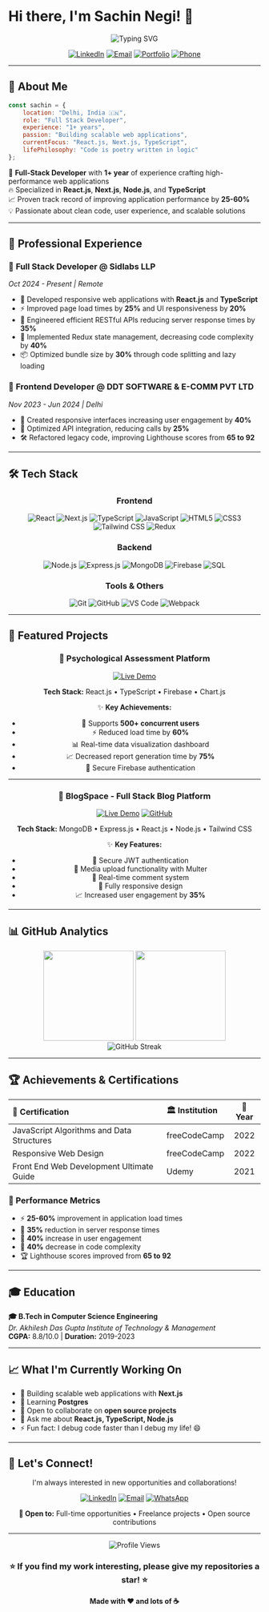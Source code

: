 # Hi there, I'm Sachin Negi! 👋

<div align="center">
  <img src="https://readme-typing-svg.herokuapp.com?font=Fira+Code&size=30&duration=3000&pause=1000&color=2D9EF7&center=true&vCenter=true&width=600&lines=Full+Stack+Developer;React.js+%7C+Next.js+%7C+Node.js;TypeScript+Enthusiast;Problem+Solver" alt="Typing SVG" />
</div>

<div align="center">
  
[![LinkedIn](https://img.shields.io/badge/LinkedIn-0077B5?style=for-the-badge&logo=linkedin&logoColor=white)](https://www.linkedin.com/in/sachin-negi-54aaba222/)
[![Email](https://img.shields.io/badge/Email-D14836?style=for-the-badge&logo=gmail&logoColor=white)](mailto:sachinnegi825@gmail.com)
[![Portfolio](https://img.shields.io/badge/Portfolio-000000?style=for-the-badge&logo=About.me&logoColor=white)](https://sachin-react-portfolio.netlify.app/)
[![Phone](https://img.shields.io/badge/Phone-25D366?style=for-the-badge&logo=whatsapp&logoColor=white)](tel:+917065583105)

</div>

---

## 🚀 About Me

```javascript
const sachin = {
    location: "Delhi, India 🇮🇳",
    role: "Full Stack Developer",
    experience: "1+ years",
    passion: "Building scalable web applications",
    currentFocus: "React.js, Next.js, TypeScript",
    lifePhilosophy: "Code is poetry written in logic"
};
```

🎯 **Full-Stack Developer** with **1+ year** of experience crafting high-performance web applications  
🔥 Specialized in **React.js**, **Next.js**, **Node.js**, and **TypeScript**  
📈 Proven track record of improving application performance by **25-60%**  
💡 Passionate about clean code, user experience, and scalable solutions  

---

## 💼 Professional Experience

### 🏢 **Full Stack Developer** @ Sidlabs LLP
*Oct 2024 - Present | Remote*

- 🚀 Developed responsive web applications with **React.js** and **TypeScript**
- ⚡ Improved page load times by **25%** and UI responsiveness by **20%**
- 🔧 Engineered efficient RESTful APIs reducing server response times by **35%**
- 🧩 Implemented Redux state management, decreasing code complexity by **40%**
- 📦 Optimized bundle size by **30%** through code splitting and lazy loading

### 🏢 **Frontend Developer** @ DDT SOFTWARE & E-COMM PVT LTD
*Nov 2023 - Jun 2024 | Delhi*

- 🎨 Created responsive interfaces increasing user engagement by **40%**
- 🔗 Optimized API integration, reducing calls by **25%**
- 🛠️ Refactored legacy code, improving Lighthouse scores from **65 to 92**

---

## 🛠️ Tech Stack

<div align="center">

### Frontend
![React](https://img.shields.io/badge/React-20232A?style=for-the-badge&logo=react&logoColor=61DAFB)
![Next.js](https://img.shields.io/badge/Next.js-000000?style=for-the-badge&logo=next.js&logoColor=white)
![TypeScript](https://img.shields.io/badge/TypeScript-007ACC?style=for-the-badge&logo=typescript&logoColor=white)
![JavaScript](https://img.shields.io/badge/JavaScript-F7DF1E?style=for-the-badge&logo=javascript&logoColor=black)
![HTML5](https://img.shields.io/badge/HTML5-E34F26?style=for-the-badge&logo=html5&logoColor=white)
![CSS3](https://img.shields.io/badge/CSS3-1572B6?style=for-the-badge&logo=css3&logoColor=white)
![Tailwind CSS](https://img.shields.io/badge/Tailwind_CSS-38B2AC?style=for-the-badge&logo=tailwind-css&logoColor=white)
![Redux](https://img.shields.io/badge/Redux-593D88?style=for-the-badge&logo=redux&logoColor=white)

### Backend
![Node.js](https://img.shields.io/badge/Node.js-43853D?style=for-the-badge&logo=node.js&logoColor=white)
![Express.js](https://img.shields.io/badge/Express.js-404D59?style=for-the-badge&logo=express&logoColor=white)
![MongoDB](https://img.shields.io/badge/MongoDB-4EA94B?style=for-the-badge&logo=mongodb&logoColor=white)
![Firebase](https://img.shields.io/badge/Firebase-039BE5?style=for-the-badge&logo=Firebase&logoColor=white)
![SQL](https://img.shields.io/badge/SQL-4479A1?style=for-the-badge&logo=mysql&logoColor=white)

### Tools & Others
![Git](https://img.shields.io/badge/Git-F05032?style=for-the-badge&logo=git&logoColor=white)
![GitHub](https://img.shields.io/badge/GitHub-100000?style=for-the-badge&logo=github&logoColor=white)
![VS Code](https://img.shields.io/badge/VS_Code-0078D4?style=for-the-badge&logo=visual%20studio%20code&logoColor=white)
![Webpack](https://img.shields.io/badge/Webpack-8DD6F9?style=for-the-badge&logo=webpack&logoColor=black)

</div>

---

## 🌟 Featured Projects

<div align="center">

### 🧠 Psychological Assessment Platform
[![Live Demo](https://img.shields.io/badge/Live-Demo-success?style=for-the-badge&logo=netlify)]([YOUR_PROJECT_LINK](https://talktomissmp.com/))

**Tech Stack:** React.js • TypeScript • Firebase • Chart.js

✨ **Key Achievements:**
- 🚀 Supports **500+ concurrent users**
- ⚡ Reduced load time by **60%**
- 📊 Real-time data visualization dashboard
- 📈 Decreased report generation time by **75%**
- 🔐 Secure Firebase authentication

---

### 📝 BlogSpace - Full Stack Blog Platform
[![Live Demo](https://img.shields.io/badge/Live-Demo-success?style=for-the-badge&logo=netlify)]([YOUR_PROJECT_LINK](https://mernstackblog.netlify.app/))
[![GitHub](https://img.shields.io/badge/GitHub-Repository-black?style=for-the-badge&logo=github)]([YOUR_GITHUB_REPO](https://github.com/Sachinnegi825/Mern-Stack-Blog-App))

**Tech Stack:** MongoDB • Express.js • React.js • Node.js • Tailwind CSS

✨ **Key Features:**
- 🔐 Secure JWT authentication
- 📸 Media upload functionality with Multer
- 💬 Real-time comment system
- 📱 Fully responsive design
- 📈 Increased user engagement by **35%**

</div>

---

## 📊 GitHub Analytics

<div align="center">
  <img height="180em" src="https://github-readme-stats.vercel.app/api?username=Sachinnegi825&show_icons=true&theme=tokyonight&include_all_commits=true&count_private=true"/>
  <img height="180em" src="https://github-readme-stats.vercel.app/api/top-langs/?username=Sachinnegi825&layout=compact&langs_count=8&theme=tokyonight"/>
</div>

<div align="center">
  <img src="https://github-readme-streak-stats.herokuapp.com/?user=Sachinnegi825&theme=tokyonight" alt="GitHub Streak" />
</div>

---

## 🏆 Achievements & Certifications

<div align="center">

| 🏅 Certification | 🏛️ Institution | 📅 Year |
|:---|:---|:---:|
| JavaScript Algorithms and Data Structures | freeCodeCamp | 2022 |
| Responsive Web Design | freeCodeCamp | 2022 |
| Front End Web Development Ultimate Guide | Udemy | 2021 |

</div>

### 🎯 Performance Metrics
- ⚡ **25-60%** improvement in application load times
- 🚀 **35%** reduction in server response times
- 📱 **40%** increase in user engagement
- 🧹 **40%** decrease in code complexity
- 🏆 Lighthouse scores improved from **65 to 92**

---

## 🎓 Education

**🎓 B.Tech in Computer Science Engineering**  
*Dr. Akhilesh Das Gupta Institute of Technology & Management*  
**CGPA:** 8.8/10.0 | **Duration:** 2019-2023  

---

## 📈 What I'm Currently Working On

- 🔭 Building scalable web applications with **Next.js**
- 🌱 Learning **Postgres**
- 👯 Open to collaborate on **open source projects**
- 💬 Ask me about **React.js, TypeScript, Node.js**
- ⚡ Fun fact: I debug code faster than I debug my life! 😄

---

## 🤝 Let's Connect!

<div align="center">

I'm always interested in new opportunities and collaborations!

[![LinkedIn](https://img.shields.io/badge/LinkedIn-Connect-0077B5?style=for-the-badge&logo=linkedin&logoColor=white)](https://www.linkedin.com/in/sachin-negi-54aaba222/)
[![Email](https://img.shields.io/badge/Email-Contact-D14836?style=for-the-badge&logo=gmail&logoColor=white)](mailto:sachinnegi825@gmail.com)
[![WhatsApp](https://img.shields.io/badge/WhatsApp-Chat-25D366?style=for-the-badge&logo=whatsapp&logoColor=white)](https://wa.me/917065583105)

**💼 Open to:** Full-time opportunities • Freelance projects • Open source contributions

</div>

---

<div align="center">
  <img src="https://komarev.com/ghpvc/?username=Sachinnegi825&color=blueviolet&style=for-the-badge" alt="Profile Views" />
  
  ### ⭐ If you find my work interesting, please give my repositories a star! ⭐
  
  **Made with ❤️ and lots of ☕**
</div>
